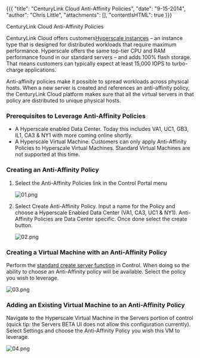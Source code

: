 {{{
  "title": "CenturyLink Cloud Anti-Affinity Policies",
  "date": "9-15-2014",
  "author": "Chris Little",
  "attachments": [],
  "contentIsHTML": true
}}}

CenturyLink Cloud Anti-Affinity Policies
<p>CenturyLink Cloud offers customers<a href="http://www.centurylinkcloud.com/products/compute/hyperscale">Hyperscale instances</a> – an instance type that is designed for distributed workloads that require maximum performance. Hyperscale offers the same top-tier CPU and RAM performance found in our standard servers – and adds 100% flash storage. That means customers can typically expect at least 15,000 IOPS to turbo-charge applications. </p>
<p>Anti-affinity policies make it possible to spread workloads across physical hosts. When a new server is created and references an anti-affinity policy, the CenturyLink Cloud platform makes sure that all the virtual servers in that policy are distributed
  to unique physical hosts.</p>
<h3>Prerequisites to Leverage Anti-Affinity Policies</h3>
<ul>
  <li>A Hyperscale enabled Data Center. Today this includes VA1, UC1, GB3, IL1, CA3 &amp; NY1 with more coming online shortly.</li>
  <li>A Hyperscale Virtual Machine. Customers can only apply Anti-Affinity Policies to Hyperscale Virtual Machines. Standard Virtual Machines are not supported at this time. </li>
</ul>
<h3>Creating an Anti-Affinity Policy</h3>
<ol>
  <li>
    <p>Select the Anti-Affinity Policies link in the Control Portal menu</p>
    <p><img src="https://t3n.zendesk.com/attachments/token/RFoZHEfyTgqXHA8Ibxh3qpLfe/?name=01.png" alt="01.png" /></p>
  </li>
  <li>
    <p>Select Create Anti-Affinity Policy. Input a name for the Policy and choose a Hyperscale Enabled Data Center (VA1, CA3, UC1 &amp; NY1). Anti-Affinity Policies are Data Center specific. Once done select the create button.</p>
<img src="https://t3n.zendesk.com/attachments/token/bLBeU3m4d63vwIGwjBSQqgAsi/?name=02.png" alt="02.png" />
  </li>
</ol>

<h3>Creating a Virtual Machine with an Anti-Affinity Policy</h3>
<p>Perform the <a href="https://t3n.zendesk.com/entries/22603877-Creating-a-New-Enterprise-Cloud-Server">standard create server function</a> in Control. When doing so the ability to choose an Anti-Affinity policy will be available. Select the policy you wish to leverage.</p>
<p><img src="https://t3n.zendesk.com/attachments/token/D9r19ltJp4UkXluM8YLZdmupM/?name=03.png" alt="03.png" />
</p>
<h3>Adding an Existing Virtual Machine to an Anti-Affinity Policy</h3>
<p>Navigate to the Hyperscale Virtual Machine in the Servers portion of control (quick tip: the Servers BETA UI does not allow this configuration currently). Select Settings and choose the Anti-Affinity Policy you wish this VM to leverage. </p>
<p><img src="https://t3n.zendesk.com/attachments/token/MlJUDj2BbOdWv5pm2fPcJho6e/?name=04.png" alt="04.png" />
</p>
